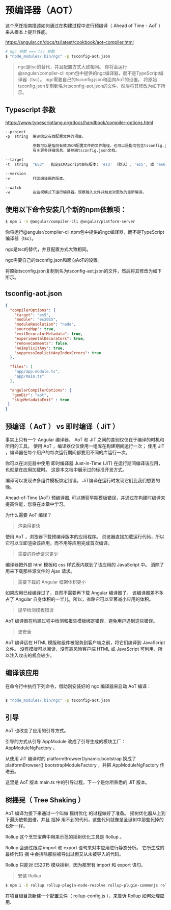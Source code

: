 # 预编译器（AOT）

这个烹饪指南描述如何通过在构建过程中进行预编译（ Ahead of Time - AoT ）来从根本上提升性能。

https://angular.cn/docs/ts/latest/cookbook/aot-compiler.html




```sh
# ngc 参数 === tsc 参数 
$ "node_modules/.bin/ngc" -p tsconfig-aot.json
``` 

> ngc是tsc的替代，并且配置方式大致相同。
  你将会运行@angular/compiler-cli npm包中提供的ngc编译器，而不是TypeScript编译器（tsc）。
  ngc需要自己的tsconfig.json和面向AoT的设置。
  将原始tsconfig.json复制到名为tsconfig-aot.json的文件，然后将其修改为如下所示。


## Typescript 参数

https://www.typescriptlang.org/docs/handbook/compiler-options.html

```bash
--project 
-p  string  编译给定有效配置文件的项目。

            参数可以是指向有效JSON配置文件的文件路径，也可以是指向包含tsconfig.json文件的目录的目录路径。
            有关更多详细信息，请参阅tsconfig.json文档。

--target
-t  string  "ES3"   指定ECMAScript目标版本: 'es3' （默认）, 'es5', 或 'es6'.

--version
-v          打印编译器的版本。

--watch
-w          在监视模式下运行编译器。观察输入文件并触发对更改的重新编译。

``` 







## 使用以下命令安装几个新的npm依赖项：

```sh
$ npm i -S @angular/compiler-cli @angular/platform-server 

``` 
你将运行@angular/compiler-cli npm包中提供的ngc编译器，而不是TypeScript编译器（tsc）。

ngc是tsc的替代，并且配置方式大致相同。

ngc需要自己的tsconfig.json和面向AoT的设置。

将原始tsconfig.json复制到名为tsconfig-aot.json的文件，然后将其修改为如下所示。

## tsconfig-aot.json

```json
{
  "compilerOptions": {
    "target": "es5",
    "module": "es2015",
    "moduleResolution": "node",
    "sourceMap": true,
    "emitDecoratorMetadata": true,
    "experimentalDecorators": true,
    "removeComments": false,
    "noImplicitAny": true,
    "suppressImplicitAnyIndexErrors": true
  },

  "files": [
    "app/app.module.ts",
    "app/main.ts"
  ],

  "angularCompilerOptions": {
   "genDir": "aot",
   "skipMetadataEmit" : true
 }
}

``` 








## 预编译（ AoT ） vs 即时编译（ JiT ）

事实上只有一个 Angular 编译器， AoT 和 JiT 之间的差别仅仅在于编译的时机和所用的工具。 
使用 AoT ，编译器仅仅使用一组库在构建期间运行一次；
使用 JiT ，编译器在每个用户的每次运行期间都要用不同的库运行一次。


你可以在浏览器中使用 即时编译器 Just-in-Time (JiT) 在运行期间编译该应用，也就是在应用加载时。 这是本文档中展示过的标准开发方式。

编译可以发现许多组件模板绑定错误。 JiT编译在运行时发现它们比我们想要的晚。

Ahead-of-Time (AoT) 预编译器, 可以捕获早期模板错误，并通过在构建时编译来提高性能，您将在本章中学习。


为什么需要 AoT 编译？

> 渲染得更快

使用 AoT ，浏览器下载预编译版本的应用程序。 浏览器直接加载运行代码，所以它可以立即渲染该应用，而不用等应用完成首次编译。

> 需要的异步请求更少

编译器把外部 html 模板和 css 样式表内联到了该应用的 JavaScript 中。 消除了用来下载那些源文件的 Ajax 请求。

> 需要下载的 Angular 框架体积更小

如果应用已经编译过了，自然不需要再下载 Angular 编译器了。 该编译器差不多占了 Angular 自身体积的一半儿，所以，省略它可以显著减小应用的体积。

> 提早检测模板错误

AoT 编译器在构建过程中检测和报告模板绑定错误，避免用户遇到这些错误。

> 更安全

AoT 编译远在 HTML 模版和组件被服务到客户端之前，将它们编译到 JavaScript 文件。 没有模版可以阅读，没有高风险客户端 HTML 或 JavaScript 可利用，所以注入攻击的机会较少。


## 编译该应用

在命令行中执行下列命令，借助刚安装好的 ngc 编译器来启动 AoT 编译：  

```sh

$ "node_modules/.bin/ngc" -p tsconfig-aot.json

``` 


## 引导

AoT 也改变了应用的引导方式。

引导的方式从引导 AppModule 改成了引导生成的模块工厂： AppModuleNgFactory 。

从使用 JiT 编译时的 platformBrowserDynamic.bootstrap 换成了 platformBrowser().bootstrapModuleFactory ，并把 AppModuleNgFactory 传进去。

这里是 AoT 版本 main.ts 中的引导过程，下一个是你所熟悉的 JiT 版本。


## 树摇晃（ Tree Shaking ）

AoT 编译为接下来通过一个叫做 摇树优化 的过程做好了准备。 
摇树优化器从上到下遍历依赖图谱，并且 摇掉 用不到的代码，这些代码就像是圣诞树中那些死掉的松针一样。


Rollup
这个烹饪宝典中用来示范的摇树优化工具是 Rollup 。

Rollup 会通过跟踪 import 和 export 语句来对本应用进行静态分析。 
它所生成的最终代码 捆 中会排除那些被导出过但又从未被导入的代码。

Rollup 只能对 ES2015 模块摇树，因为那里有 import 和 export 语句。

> 安装 Rollup

```sh
$ npm i -D rollup rollup-plugin-node-resolve rollup-plugin-commonjs rollup-plugin-uglify
``` 

在项目根目录新建一个配置文件（ rollup-config.js ），来告诉 Rollup 如何处理应用.









